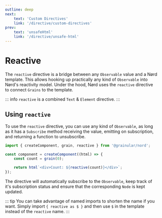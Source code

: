 ```yaml
---
outline: deep
next:
    text: 'Custom Directives'
    link: '/directive/custom-directives'
prev:
    text: 'unsafeHtml'
    link: '/directive/unsafe-html'
---
```


<!-- @format -->

# Reactive

The `reactive` directive is a bridge between any `Observable` value and a Nørd template. This allows hooking up practically any kind of `Observable` into Nørd's reactivity model. Under the hood, Nørd uses the `reactive` directive to connect `Grains` to the template.

::: info
`reactive` is a combined `Text` & `Element` directive.
:::

## Using `reactive`

To use the `reactive` directive, you can use any kind of `Observable`, as long as it has a `Subscribe` method receiving the value, emitting on subscription, and returning a function to unsubscribe.

```ts
import { createComponent, grain, reactive } from '@grainular/nord';

const component = createComponent((html) => {
    const count = grain(0);

    return html`<div>Count: ${reactive(count)}</div>`;
});
```

The directive will automatically subscribe to the `Observable`, keep track of it's subscription status and ensure that the corresponding `Node` is kept updated.

::: tip
You can take advantage of named imports to shorten the name if you want. Simply import `{ reactive as $ }` and then use `$` in the template instead of the `reactive` name.
:::

<script setup>
import CodeLink from '../components/CodeLink.vue'
</script>

<CodeLink name="reactive.ts" link="https://github.com/IamSebastianDev/nord/blob/main/src/lib/directives/reactive.ts"></CodeLink>
